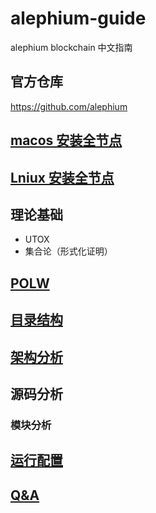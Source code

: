 # alephium-guide
alephium blockchain 中文指南

## 官方仓库
https://github.com/alephium

## [macos 安装全节点](macos-install.md)

## [Lniux 安装全节点](linux-install.md)

## 理论基础
* UTOX
* 集合论（形式化证明）

## [POLW](POLW.md)

## [目录结构](contents.md)

## [架构分析](architecture.md)

## 源码分析

### 模块分析

## [运行配置](user.conf.md)


## [Q&A](Q&A.md)




